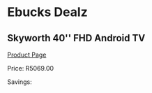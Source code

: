 
# Ebucks Dealz
## Skyworth 40'' FHD Android TV
[Product Page](https://www.ebucks.com/web/shop/productSelected.do?prodId=1231273207&catId=864916175)

Price: R5069.00

Savings: 


	